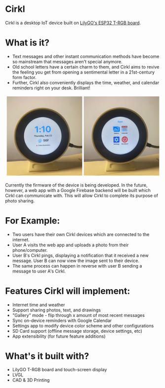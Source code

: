 # Cirkl
Cirkl is a desktop IoT device built on [LilyGO's ESP32 T-RGB board](https://www.lilygo.cc/products/t-rgb).

# What is it?
- Text messages and other instant communication methods have become so mainstream that messages aren't special anymore.
- Old school letters have a certain charm to them, and Cirkl aims to revive the feeling you get from opening a sentimental
letter in a 21st-century form factor. 
- Further, Cirkl also conveniently displays the time, weather, and calendar reminders right on your desk. Brilliant!

![Cirkl Device](https://github.com/Trevin-Small/Cirkl/blob/main/cirkl_device/images/cirkl_device.jpg)

Currently the firmware of the device is being developed. In the future, however, a web app with a Google Firebase 
backend will be built which Cirkl can communicate with. This will allow Cirkl to complete its purpose of photo sharing.

# For Example:
- Two users have their own Cirkl devices which are connected to the internet.
- User A visits the web app and uploads a photo from their phone/computer.
- User B's Cirkl pings, displaying a notification that it received a new message. User B can now view the image sent to their device.
- The same process can happen in reverse with user B sending a message to user A's Cirkl.

# Features Cirkl will implement:
- Internet time and weather
- Support sharing photos, text, and drawings
- "Gallery" mode - flip through x amount of most recent messages
- Sync on-device reminders with Google Calendar
- Settings app to modify device color scheme and other configurations
- SD Card support (offline message storage, device settings, etc)
- App extensibility (for future feature additions)

# What's it built with?
- LilyGO T-RGB board and touch-screen display
- LVGL
- CAD & 3D Printing
